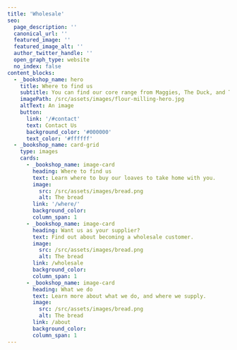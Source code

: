```yaml
---
title: 'Wholesale'
seo:
  page_description: ''
  canonical_url: ''
  featured_image: ''
  featured_image_alt: ''
  author_twitter_handle: ''
  open_graph_type: website
  no_index: false
content_blocks:
  - _bookshop_name: hero
    title: Where to find us
    subtitle: You can find our core range from Maggies, The Duck, and The Good Food co. Find our more extensive range of loaves at Taste Nature.
    imagePath: /src/assets/images/flour-milling-hero.jpg
    altText: An image
    button:
      link: '/#contact'
      text: Contact Us
      background_color: '#000000'
      text_color: '#ffffff'
  - _bookshop_name: card-grid
    type: images
    cards:
      - _bookshop_name: image-card
        heading: Where to find us
        text: Learn where to buy our loaves to take home with you.
        image:
          src: /src/assets/images/bread.png
          alt: The bread
        link: '/where/'
        background_color:
        column_span: 1
      - _bookshop_name: image-card
        heading: Want us as your supplier?
        text: Find out about becoming a wholesale customer.
        image:
          src: /src/assets/images/bread.png
          alt: The bread
        link: /wholesale
        background_color:
        column_span: 1
      - _bookshop_name: image-card
        heading: What we do
        text: Learn more about what we do, and where we supply.
        image:
          src: /src/assets/images/bread.png
          alt: The bread
        link: /about
        background_color:
        column_span: 1
---
```

